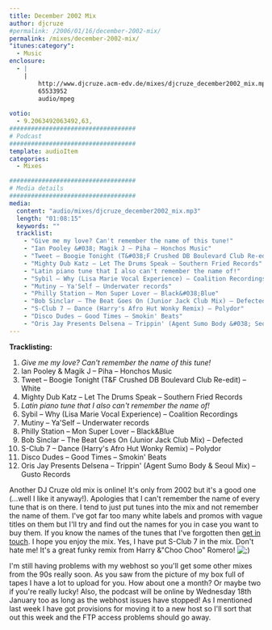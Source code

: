 ```yaml
---
title: December 2002 Mix
author: djcruze
#permalink: /2006/01/16/december-2002-mix/
permalink: /mixes/december-2002-mix/
"itunes:category":
  - Music
enclosure:
  - |
    |
        http://www.djcruze.acm-edv.de/mixes/djcruze_december2002_mix.mp3
        65533952
        audio/mpeg
        
votio:
  - 9.2063492063492,63,
###################################
# Podcast
###################################
template: audioItem
categories:
  - Mixes

###################################
# Media details
###################################
media:
  content: "audio/mixes/djcruze_december2002_mix.mp3"
  length: "01:08:15"
  keywords: ""
  tracklist:
    - "Give me my love? Can't remember the name of this tune!"
    - "Ian Pooley &#038; Magik J – Piha – Honchos Music"
    - "Tweet – Boogie Tonight (T&#038;F Crushed DB Boulevard Club Re-edit) – White"
    - "Mighty Dub Katz – Let The Drums Speak – Southern Fried Records"
    - "Latin piano tune that I also can't remember the name of!"
    - "Sybil – Why (Lisa Marie Vocal Experience) – Coalition Recordings"
    - "Mutiny – Ya'Self – Underwater records"
    - "Philly Station – Mon Super Lover – Black&#038;Blue"
    - "Bob Sinclar – The Beat Goes On (Junior Jack Club Mix) – Defected"
    - "S-Club 7 – Dance (Harry's Afro Hut Wonky Remix) – Polydor"
    - "Disco Dudes – Good Times – Smokin' Beats"
    - "Oris Jay Presents Delsena – Trippin' (Agent Sumo Body &#038; Seoul Mix) – Gusto Records"
---
```


**Tracklisting:**

  1. *Give me my love? Can't remember the name of this tune!*
  2. Ian Pooley &#038; Magik J – Piha – Honchos Music
  3. Tweet – Boogie Tonight (T&#038;F Crushed DB Boulevard Club Re-edit) – White
  4. Mighty Dub Katz – Let The Drums Speak – Southern Fried Records
  5. *Latin piano tune that I also can't remember the name of!*
  6. Sybil – Why (Lisa Marie Vocal Experience) – Coalition Recordings
  7. Mutiny – Ya'Self – Underwater records
  8. Philly Station – Mon Super Lover – Black&#038;Blue
  9. Bob Sinclar – The Beat Goes On (Junior Jack Club Mix) – Defected
 10. S-Club 7 – Dance (Harry's Afro Hut Wonky Remix) – Polydor
 11. Disco Dudes – Good Times – Smokin' Beats
 12. Oris Jay Presents Delsena – Trippin' (Agent Sumo Body &#038; Seoul Mix) – Gusto Records

Another DJ Cruze old mix is online! It's only from 2002 but it's a good one (...well I like it anyway!). Apologies that I can't remember the name of every tune that is on there. I tend to just put tunes into the mix and not remember the name of them. I've got far too many white labels and promos with vague titles on them but I'll try and find out the names for you in case you want to buy them. If you know the names of the tunes that I've forgotten then [get in touch][1]. I hope you enjoy the mix. Yes, I have put S-Club 7 in the mix. Don't hate me! It's a great funky remix from Harry &"Choo Choo" Romero! <img src="http://www.djcruze.co.uk/cms/wp-includes/images/smilies/icon_wink.gif" alt=";)" class="wp-smiley" /> 

I'm still having problems with my webhost so you'll get some other mixes from the 90s really soon. As you saw from the picture of my box full of tapes I have a lot to upload for you. How about one a month? Or maybe two if you're really lucky! Also, the podcast will be online by Wednesday 18th January too as long as the webhost issues have stopped! As I mentioned last week I have got provisions for moving it to a new host so I'll sort that out this week and the FTP access problems should go away.

 [1]: http://www.djcruze.co.uk/cms/contact/